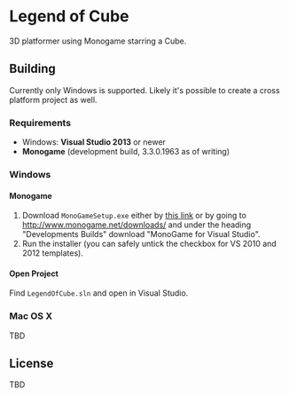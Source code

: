 # Legend of Cube
3D platformer using Monogame starring a Cube.

## Building
Currently only Windows is supported. Likely it's possible to create a cross platform project as well.

### Requirements
- Windows: __Visual Studio 2013__ or newer
- __Monogame__ (development build, 3.3.0.1963 as of writing)

### Windows

#### Monogame
1. Download `MonoGameSetup.exe` either by [this link](http://teamcity.monogame.net/repository/download/MonoGame_DevelopWin/latest.lastSuccessful/Windows/MonoGameSetup.exe?guest=1) or by going to http://www.monogame.net/downloads/ and under the heading "Developments Builds" download "MonoGame for Visual Studio".
2. Run the installer (you can safely untick the checkbox for VS 2010 and 2012 templates).

#### Open Project
Find `LegendOfCube.sln` and open in Visual Studio.

### Mac OS X
TBD

## License
TBD

